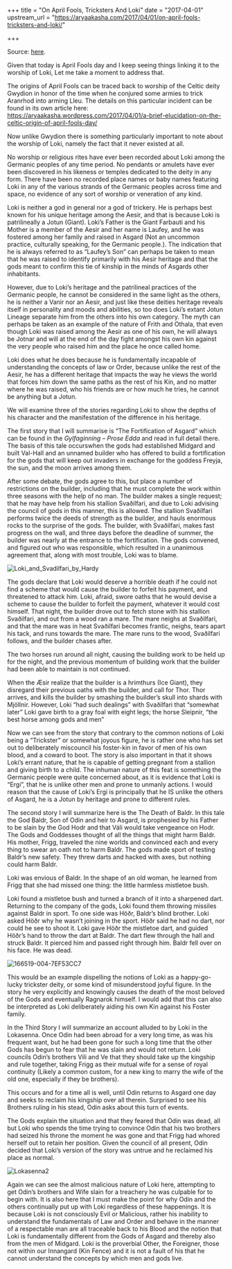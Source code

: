 +++
title = "On April Fools, Tricksters And Loki"
date = "2017-04-01"
upstream_url = "https://aryaakasha.com/2017/04/01/on-april-fools-tricksters-and-loki/"

+++

Source: [here](https://aryaakasha.com/2017/04/01/on-april-fools-tricksters-and-loki/).

Given that today is April Fools day and I keep seeing things linking it to the worship of Loki, Let me take a moment to address that.

The origins of April Fools can be traced back to worship of the Celtic deity Gwydion in honor of the time when he conjured some armies to trick Aranrhod into arming Lleu. The details on this particular incident can be found in its own article here: <https://aryaakasha.wordpress.com/2017/04/01/a-brief-elucidation-on-the-celtic-origin-of-april-fools-day/>

Now unlike Gwydion there is something particularly important to note about the worship of Loki, namely the fact that it never existed at all.

No worship or religious rites have ever been recorded about Loki among the Germanic peoples of any time period. No pendants or amulets have ever been discovered in his likeness or temples dedicated to the deity in any form. There have been no recorded place names or baby names featuring Loki in any of the various strands of the Germanic peoples across time and space, no evidence of any sort of worship or veneration of any kind.

Loki is neither a god in general nor a god of trickery. He is perhaps best known for his unique heritage among the Aesir, and that is because Loki is patrilineally a Jotun (Giant). Loki’s Father is the Giant Farbauti and his Mother is a member of the Aesir and her name is Laufey, and he was fostered among her family and raised in Asgard (Not an uncommon practice, culturally speaking, for the Germanic people.). The indication that he is always referred to as “Laufey’s Son” can perhaps be taken to mean that he was raised to identify primarily with his Aesir heritage and that the gods meant to confirm this tie of kinship in the minds of Asgards other inhabitants.



However, due to Loki’s heritage and the patrilineal practices of the Germanic people, he cannot be considered in the same light as the others, he is neither a Vanir nor an Aesir, and just like these deities heritage reveals itself in personality and moods and abilities, so too does Loki’s extant Jotun Lineage separate him from the others into his own category. The myth can perhaps be taken as an example of the nature of Frith and Othala, that even though Loki was raised among the Aesir as one of his own, he will always be Jotnar and will at the end of the day fight amongst his own kin against the very people who raised him and the place he once called home.

Loki does what he does because he is fundamentally incapable of understanding the concepts of law or Order, because unlike the rest of the Aesir, he has a different heritage that impacts the way he views the world that forces him down the same paths as the rest of his Kin, and no matter where he was raised, who his friends are or how much he tries, he cannot be anything but a Jotun.

We will examine three of the stories regarding Loki to show the depths of his character and the manifestation of the difference in his heritage.

The first story that I will summarise is “The Fortification of Asgard” which can be found in the *Gylfaginning – Prose Edda* and read in full detail there. The basis of this tale occurswhen the gods had established Midgard and built Val-Hall and an unnamed builder who has offered to build a fortification for the gods that will keep out invaders in exchange for the goddess Freyja, the sun, and the moon arrives among them.

After some debate, the gods agree to this, but place a number of restrictions on the builder, including that he must complete the work within three seasons with the help of no man. The builder makes a single request; that he may have help from his stallion Svaðilfari, and due to Loki advising the council of gods in this manner, this is allowed. The stallion Svaðilfari performs twice the deeds of strength as the builder, and hauls enormous rocks to the surprise of the gods. The builder, with Svaðilfari, makes fast progress on the wall, and three days before the deadline of summer, the builder was nearly at the entrance to the fortification. The gods convened, and figured out who was responsible, which resulted in a unanimous agreement that, along with most trouble, Loki was to blame.

![Loki_and_Svadilfari_by_Hardy](https://aryaakasha.files.wordpress.com/2017/04/loki_and_svadilfari_by_hardy.jpg?w=455&h=311)

The gods declare that Loki would deserve a horrible death if he could not find a scheme that would cause the builder to forfeit his payment, and threatened to attack him. Loki, afraid, swore oaths that he would devise a scheme to cause the builder to forfeit the payment, whatever it would cost himself. That night, the builder drove out to fetch stone with his stallion Svaðilfari, and out from a wood ran a mare. The mare neighs at Svaðilfari, and that the mare was in heat Svaðilfari becomes frantic, neighs, tears apart his tack, and runs towards the mare. The mare runs to the wood, Svaðilfari follows, and the builder chases after.

The two horses run around all night, causing the building work to be held up for the night, and the previous momentum of building work that the builder had been able to maintain is not continued.

When the Æsir realize that the builder is a hrimthurs (Ice Giant), they disregard their previous oaths with the builder, and call for Thor. Thor arrives, and kills the builder by smashing the builder’s skull into shards with Mjöllnir. However, Loki “had such dealings” with Svaðilfari that “somewhat later” Loki gave birth to a gray foal with eight legs; the horse Sleipnir, “the best horse among gods and men”

Now we can see from the story that contrary to the common notions of Loki being a “Trickster” or somewhat joyous figure, he is rather one who has set out to deliberately miscouncil his foster-kin in favor of men of his own blood, and a coward to boot. The story is also important in that it shows Loki’s errant nature, that he is capable of getting pregnant from a stallion and giving birth to a child. The inhuman nature of this feat is something the Germanic people were quite concerned about, as it is evidence that Loki is “Ergi”, that he is unlike other men and prone to unmanly actions. I would reason that the cause of Loki’s Ergi is principally that he IS unlike the others of Asgard, he is a Jotun by heritage and prone to different rules.

The second story I will summarize here is the The Death of Baldr. In this tale the God Baldr, Son of Odin and heir to Asgard, is prophesied by his Father to be slain by the God Hodr and that Váli would take vengeance on Hodr. The Gods and Goddesses thought of all the things that might harm Baldr. His mother, Frigg, traveled the nine worlds and convinced each and every thing to swear an oath not to harm Baldr. The gods made sport of testing Baldr’s new safety. They threw darts and hacked with axes, but nothing could harm Baldr.

Loki was envious of Baldr. In the shape of an old woman, he learned from Frigg that she had missed one thing: the little harmless mistletoe bush.

Loki found a mistletoe bush and turned a branch of it into a sharpened dart. Returning to the company of the gods, Loki found them throwing missiles against Baldr in sport. To one side was Höðr, Baldr’s blind brother. Loki asked Höðr why he wasn’t joining in the sport. Höðr said he had no dart, nor could he see to shoot it. Loki gave Höðr the mistletoe dart, and guided Höðr’s hand to throw the dart at Baldr. The dart flew through the hall and struck Baldr. It pierced him and passed right through him. Baldr fell over on his face. He was dead.



![166519-004-7EF53CC7](https://aryaakasha.files.wordpress.com/2017/04/166519-004-7ef53cc7.jpg?w=254&h=375)

This would be an example dispelling the notions of Loki as a happy-go-lucky trickster deity, or some kind of misunderstood joyful figure. In the story he very explicitly and knowingly causes the death of the most beloved of the Gods and eventually Ragnarok himself. I would add that this can also be interpreted as Loki deliberately aiding his own Kin against his Foster family.

In the Third Story I will summarize an account alluded to by Loki in the Lokasenna. Once Odin had been abroad for a very long time, as was his frequent want, but he had been gone for such a long time that the other Gods has begun to fear that he was slain and would not return. Loki councils Odin’s brothers Vili and Ve that they should take up the kingship and rule together, taking Frigg as their mutual wife for a sense of royal continuity (Likely a common custom, for a new king to marry the wife of the old one, especially if they be brothers).

This occurs and for a time all is well, until Odin returns to Asgard one day and seeks to reclaim his kingship over all therein. Surprised to see his Brothers ruling in his stead, Odin asks about this turn of events.

The Gods explain the situation and that they feared that Odin was dead, all but Loki who spends the time trying to convince Odin that his two brothers had seized his throne the moment he was gone and that Frigg had whored herself out to retain her position. Given the council of all present, Odin decided that Loki’s version of the story was untrue and he reclaimed his place as normal.

![Lokasenna2](https://aryaakasha.files.wordpress.com/2017/04/lokasenna2.jpg?w=676)

Again we can see the almost malicious nature of Loki here, attempting to get Odin’s brothers and Wife slain for a treachery he was culpable for to begin with. It is also here that I must make the point for why Odin and the others continually put up with Loki regardless of these happenings. It is because Loki is not consciously Evil or Malicious, rather his inability to understand the fundamentals of Law and Order and behave in the manner of a respectable man are all traceable back to his Blood and the notion that Loki is fundamentally different from the Gods of Asgard and thereby also from the men of Midgard. Loki is the proverbial Other, the Foreigner, those not within our Innangard (Kin Fence) and it is not a fault of his that he cannot understand the concepts by which men and gods live.
